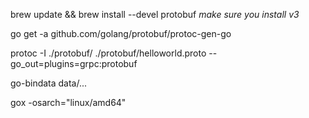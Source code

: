 brew update && brew install --devel protobuf
_make sure you install v3_

go get -a github.com/golang/protobuf/protoc-gen-go

protoc -I ./protobuf/ ./protobuf/helloworld.proto --go_out=plugins=grpc:protobuf

go-bindata data/...

gox -osarch="linux/amd64"
